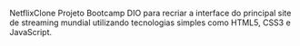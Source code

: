 NetflixClone
Projeto Bootcamp DIO para recriar a interface do principal site de streaming mundial utilizando tecnologias simples como HTML5, CSS3 e JavaScript.